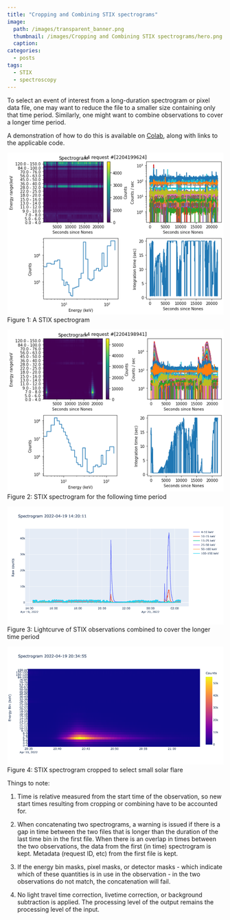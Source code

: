 ```yaml
---
title: "Cropping and Combining STIX spectrograms"
image: 
  path: /images/transparent_banner.png
  thumbnail: /images/Cropping and Combining STIX spectrograms/hero.png
  caption:
categories:
  - posts
tags:
  - STIX
  - spectroscopy
---
```


To select an event of interest from a long-duration spectrogram or pixel data file, one may want to reduce the file to a smaller size containing only that time period. Similarly, one might want to combine observations to cover a longer time period.

A demonstration of how to do this is available on [Colab](https://colab.research.google.com/drive/1bHgPoQGG_5dq6PZuuaN9kPoJa_3ifLh6?usp=sharing), along with links to the applicable code.

![STIX spectrogram](https://github.com/elastufka/SAX-XRS_figures/blob/gh-pages/images/Cropping%20and%20Combining%20STIX%20spectrograms/spec1.png?raw=true)
Figure 1: A STIX spectrogram

![STIX spectrogram for the following time period](https://github.com/elastufka/SAX-XRS_figures/blob/gh-pages/images/Cropping%20and%20Combining%20STIX%20spectrograms/spec2.png?raw=true)
Figure 2: STIX spectrogram for the following time period

![Lightcurve of STIX observations combined to cover the longer time period](https://github.com/elastufka/SAX-XRS_figures/blob/gh-pages/images/Cropping%20and%20Combining%20STIX%20spectrograms/spec_combine.png?raw=true)
Figure 3: Lightcurve of STIX observations combined to cover the longer time period

![STIX spectrogram cropped to select small solar flare](https://github.com/elastufka/SAX-XRS_figures/blob/gh-pages/images/Cropping%20and%20Combining%20STIX%20spectrograms/spec_crop.png?raw=true)
Figure 4: STIX spectrogram cropped to select small solar flare

Things to note: 

1) Time is relative measured from the start time of the observation, so new start times resulting from cropping or combining have to be accounted for.

2) When concatenating two spectrograms, a warning is issued if there is a gap in time between the two files that is longer than the duration of the last time bin in the first file. When there is an overlap in times between the two observations, the data from the first (in time) spectrogram is kept. Metadata (request ID, etc) from the first file is kept.

3) If the energy bin masks, pixel masks, or detector masks - which indicate which of these quantities is in use in the observation - in the two observations do not match, the concatenation will fail.

4) No light travel time correction, livetime correction, or background subtraction is applied. The processing level of the output remains the processing level of the input. 



